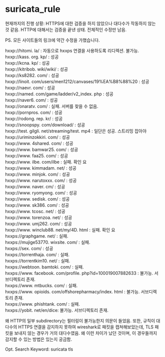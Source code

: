 # suricata_rule  
  
현재까지의 진행 상황: HTTPS에 대한 검증을 하지 않았으나 대다수가 작동하지 않는 것 같음.  HTTP에 대해서는 검증을 끝낸 상태.  전체적인 수정만 남음.   
  
PS.  모든 사이트들의 링크에 약간 수정을 가했습니다.    
  
hxxp://hitomi. la/ : 자동으로 hxxps 연결을 사용하도록 리디렉션.  불가능.   
hxxp://kass. org. kp/ : 성공  
hxxp://kcna. kp/ : 성공  
hxxp://kitribob. wiki/wiki/ : 성공  
hxxp://ks8282. com/ : 성공  
hxxp://linoit. com/users/men1212/canvases/19%EA%B8%88%20 : 성공  
hxxp://naevr. com/ : 성공  
hxxp://named. com/game/ladder/v2_index. php : 성공  
hxxp://naver6. com/ : 성공  
hxxp://onaratv. com/ : 실패.  서버를 찾을 수 없음.   
hxxp://pornpros. com/ : 성공  
hxxp://rodong. rep. kr/ : 성공  
hxxp://snoopspy. com/download/ : 성공  
hxxp://test. gilgli. net/streaming/test. mp4 : 일단은 성공.  스트리밍 잡아야  
hxxp://uriminzokkiri. com/ : 성공  
hxxp://www. 4shared. com/ : 성공  
hxxp://www. bamwar25. com/ : 성공  
hxxp://www. faa25. com/ : 성공  
hxxp://www. ilbe. com/ilbe : 실패.  확인 요  
hxxp://www. kimmadam. net/ : 성공  
hxxp://www. minjok. com/ : 성공  
hxxp://www. narutoxxx. com/ : 성공  
hxxp://www. naver. cm/ : 성공  
hxxp://www. ryomyong. com/ : 성공  
hxxp://www. sedisk. com/ : 성공  
hxxp://www. sk386. com/ : 성공  
hxxp://www. tcosc. net/ : 성공  
hxxp://www. torenzoa. net/ : 성공  
hxxp://www. umj262. com/ : 성공  
hxxp://www. winclub88. net/my/4D. html : 실패.  확인 요  
hxxps://graphgame. net/ : 실패.  
hxxps://mujige53770. wixsite. com/ : 실패.   
hxxps://sex. com/ : 성공  
hxxps://torrenthaja. com/ : 실패.  
hxxps://torrentkim10. net/ : 실패.  
hxxps://webtoon. bamtoki. com/ : 실패.  
hxxps://www. facebook. com/profile. php?id=100019007882633 : 불가능.  서브디렉토리 존재.   
hxxps://www. mtbucks. com/ : 실패.  
hxxps://www. opioids. com/offshorepharmacy/index. html : 불가능.  서브디렉토리 존재.   
hxxps://www. phishtank. com/ : 실패.  
hxxps://yobit. net/en/dice: 불가능.  서브디렉토리 존재.   
  
왜 HTTP의 일부 subdirectory는 필터링이 불가능한지 의문이 들었음. 또한, 규칙이 대다수의 HTTPS 연결을 감지하지 못하여 wireshark로 패킷을 캡쳐해보았는데, TLS 패킷을 보내지 않는 경우가 거의 대다수였음. 왜 이런 차이가 났던 것이며, 이 경우들까지 감지할 수 있는 방법은 있는지 궁금함.

Opt.  Search Keyword: suricata tls  
